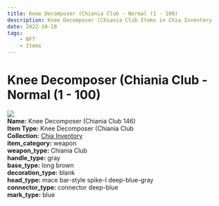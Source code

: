 ```yaml
---
title: Knee Decomposer (Chiania Club - Normal (1 - 100)
description: Knee Decomposer (Chiania Club Items in Chia Inventory
date: 2022-10-10
tags:
    - NFT
    - Items
---
```


# Knee Decomposer (Chiania Club - Normal (1 - 100)
<div class="item_thumbnail">
<img loading="lazy" src="https://bafybeigp6t3mrhxbxi4djgdyhgckepflzi7czkcxkro3b6kpxnsgihnm5m.ipfs.nftstorage.link/146.gif"><br/>
<div><strong>Name:</strong> Knee Decomposer (Chiania Club 146)</div>
<div><strong>Item Type:</strong> Knee Decomposer (Chiania Club</div>
<div><strong>Collection:</strong> <a href="https://www.spacescan.io/xch/nft/collection/col1ucr852c8uzgemuashmz65kmnt2nn4wuhecevrwhtkk72ukfc5c7s6wn3sj">Chia Inventory</a></div>
<div><strong>item_category:</strong> weapon</div>
<div><strong>weapon_type:</strong> Chiania Club</div>
<div><strong>handle_type:</strong> gray</div>
<div><strong>base_type:</strong> long brown</div>
<div><strong>decoration_type:</strong> blank</div>
<div><strong>head_type:</strong> mace bar-style spike-I deep-blue-gray</div>
<div><strong>connector_type:</strong> connector deep-blue</div>
<div><strong>mark_type:</strong> blue</div>
</div>

